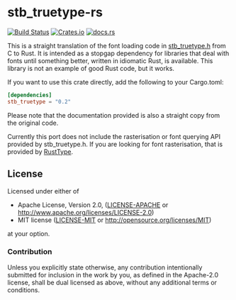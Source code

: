 # stb_truetype-rs

[![Build Status](https://travis-ci.org/redox-os/stb_truetype-rs.svg?branch=master)](https://travis-ci.org/redox-os/stb_truetype-rs)
[![Crates.io](https://img.shields.io/crates/v/stb_truetype.svg)](https://crates.io/crates/stb_truetype)
[![docs.rs](https://docs.rs/stb_truetype/badge.svg)](https://docs.rs/stb_truetype/)


This is a straight translation of the font loading code in
[stb_truetype.h](https://github.com/nothings/stb/blob/master/stb_truetype.h)
from C to Rust. It is intended as a stopgap dependency for libraries that deal
with fonts until something better, written in idiomatic Rust, is available. This
library is not an example of good Rust code, but it works.

If you want to use this crate directly, add the following to your Cargo.toml:

```toml
[dependencies]
stb_truetype = "0.2"
```

Please note that the documentation provided is also a straight copy from the
original code.

Currently this port does not include the rasterisation or font querying API
provided by stb_truetype.h. If you are looking for font rasterisation, that is
provided by [RustType](https://github.com/dylanede/rusttype).

## License

Licensed under either of

 * Apache License, Version 2.0, ([LICENSE-APACHE](LICENSE-APACHE) or
   http://www.apache.org/licenses/LICENSE-2.0)
 * MIT license ([LICENSE-MIT](LICENSE-MIT) or
   http://opensource.org/licenses/MIT)

at your option.

### Contribution

Unless you explicitly state otherwise, any contribution intentionally submitted
for inclusion in the work by you, as defined in the Apache-2.0 license, shall be
dual licensed as above, without any additional terms or conditions.
